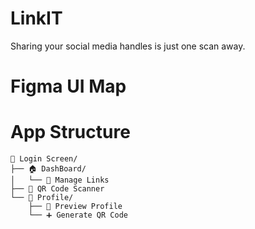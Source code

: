 # LinkIT

Sharing your social media handles is just one scan away.

# Figma UI Map

# App Structure

```
📲 Login Screen/
├── 🏠 DashBoard/
│   └── 🔗 Manage Links
├── 📸 QR Code Scanner
└── 👤 Profile/
    ├── 👤 Preview Profile
    └── ➕ Generate QR Code
```
